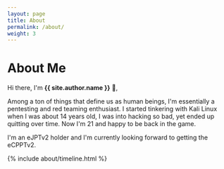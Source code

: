 ```yaml
---
layout: page
title: About
permalink: /about/
weight: 3
---
```


# **About Me**

Hi there, I'm **{{ site.author.name }}** :wave:,<br>

Among a ton of things that define us as human beings, I'm essentially a pentesting and red teaming enthusiast. I started tinkering with Kali Linux when I was about 14 years old, I was into hacking so bad, yet ended up quitting over time. Now I'm 21 and happy to be back in the game. 

I'm an eJPTv2 holder and I'm currently looking forward to getting the eCPPTv2.

<div class="row">
<!---{% include about/skills.html title="Programming Skills" source=site.data.programming-skills %}
{% include about/skills.html title="Other Skills" source=site.data.other-skills %}-->
</div>

<div class="row">
{% include about/timeline.html %}
</div>
